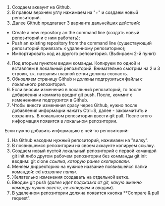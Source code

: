 1. Создаем аккаунт на Github.
2. В правом верхнем углу нажимаем на "+" и создаем новый репозиторий.
3. Далее Github предлагает 3 варианта дальнейших действий:
* Create a new repository an the command line (создать новый репозиторий и с ним работать);
* Push an existing repository from the command line (существующий репозиторий привязать к удаленному репозиторию);
* Импортировать код из другого репозитория.
(Выбираем 2-й пункт)

4. Под вторым пунктом видим команды. Копируем по одной и вставляем в локальный репозиторий. Внимательно смотрим на 2 и 3 строки, т.к. названия главной ветки должны совпасть.
5. Обновляем страницу Github и должны подгрузиться файлы с локального репозитория. 
6. Если вносим изменения в локальный репозиторий, то после добавления и коммита вводит git push. После, коммит с изменениями подгрузится в Github.
7. Чтобы внести изменения сразу через Github, нужно после добавления информации нажать Ctrl+S, далее - закоммитить и сохранить. В локальном репозитории ввести git pull. После этого информация появится в локальном репозитории.

Если нужно добавить информацию в чей-то репозиторий:
1. На Github находим нужный репозиторий, нажимаем на "вилку".
2. В появившемся репозитории на своем аккаунте копируем ссылку.
3. Создаем новый пустой локальный репозиторий с первой командой git init либо другом рабочем репозитории без комманды git init вводим: git clone *ссылка, которую ранее скопировали*.
4. Меняем дирректорию на нужное название появившейся папки командой: cd *название папки*.
5. Желательно изменения создавать на отдельной ветке.
6. Вводим git push (*далее идет подсказка от git, какую именно команду нужно ввесте, ее копируем и вводим*).
7. В удаленном репозитории должна появится кнопка **Compare & pull request".


